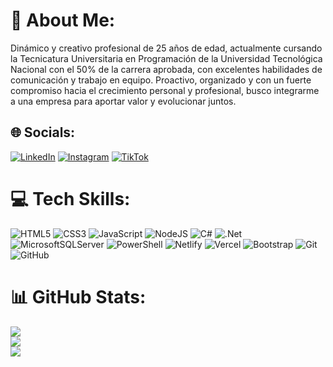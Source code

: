 # 💫 About Me:
Dinámico y creativo profesional de 25 años de edad, actualmente cursando la Tecnicatura Universitaria en Programación de la Universidad Tecnológica Nacional con el 50% de la carrera aprobada, con excelentes habilidades de comunicación y trabajo en equipo. Proactivo, organizado y con un fuerte compromiso hacia el crecimiento personal y profesional, busco integrarme a una empresa para aportar valor y evolucionar juntos.


## 🌐 Socials:
[![LinkedIn](https://img.shields.io/badge/LinkedIn-%230077B5.svg?logo=linkedin&logoColor=white)](https://linkedin.com/in/santiago-aguilera99) [![Instagram](https://img.shields.io/badge/Instagram-%23E4405F.svg?logo=Instagram&logoColor=white)](https://instagram.com/santiaguilera8) [![TikTok](https://img.shields.io/badge/TikTok-%23000000.svg?logo=TikTok&logoColor=white)](https://tiktok.com/@santiaguilera8) 

# 💻 Tech Skills:
![HTML5](https://img.shields.io/badge/html5-%23E34F26.svg?style=for-the-badge&logo=html5&logoColor=white) ![CSS3](https://img.shields.io/badge/css3-%231572B6.svg?style=for-the-badge&logo=css3&logoColor=white) ![JavaScript](https://img.shields.io/badge/javascript-%23323330.svg?style=for-the-badge&logo=javascript&logoColor=%23F7DF1E) ![NodeJS](https://img.shields.io/badge/node.js-6DA55F?style=for-the-badge&logo=node.js&logoColor=white) 
![C#](https://img.shields.io/badge/c%23-%23239120.svg?style=for-the-badge&logo=csharp&logoColor=white) ![.Net](https://img.shields.io/badge/.NET-5C2D91?style=for-the-badge&logo=.net&logoColor=white) ![MicrosoftSQLServer](https://img.shields.io/badge/Microsoft%20SQL%20Server-CC2927?style=for-the-badge&logo=microsoft%20sql%20server&logoColor=white) 
![PowerShell](https://img.shields.io/badge/PowerShell-%235391FE.svg?style=for-the-badge&logo=powershell&logoColor=white) 
![Netlify](https://img.shields.io/badge/netlify-%23000000.svg?style=for-the-badge&logo=netlify&logoColor=#00C7B7) ![Vercel](https://img.shields.io/badge/vercel-%23000000.svg?style=for-the-badge&logo=vercel&logoColor=white) 
![Bootstrap](https://img.shields.io/badge/bootstrap-%238511FA.svg?style=for-the-badge&logo=bootstrap&logoColor=white) 
![Git](https://img.shields.io/badge/git-%23F05033.svg?style=for-the-badge&logo=git&logoColor=white) ![GitHub](https://img.shields.io/badge/github-%23121011.svg?style=for-the-badge&logo=github&logoColor=white)
# 📊 GitHub Stats:
![](https://github-readme-stats.vercel.app/api?username=AguileraSantiago&theme=shadow_green&hide_border=false&include_all_commits=false&count_private=false)<br/>
![](https://github-readme-streak-stats.herokuapp.com/?user=AguileraSantiago&theme=shadow_green&hide_border=false)<br/>
![](https://github-readme-stats.vercel.app/api/top-langs/?username=AguileraSantiago&theme=shadow_green&hide_border=false&include_all_commits=false&count_private=false&layout=compact)
